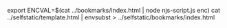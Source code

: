 export ENCVAL=$(cat ../bookmarks/index.html | node njs-script.js enc)
cat ../selfstatic/template.html | envsubst > ../selfstatic/bookmarks/index.html

